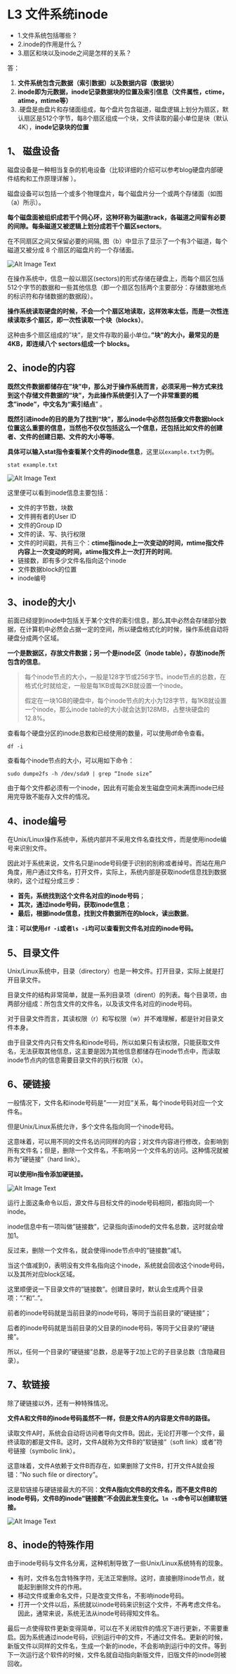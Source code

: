 # **L3 文件系统inode**

* 1.文件系统包括哪些？
* 2.inode的作用是什么？
* 3.扇区和块以及inode之间是怎样的关系？

答：

1. **文件系统包含元数据（索引数据）以及数据内容（数据块）**
2. **inode即为元数据，inode记录数据块的位置及索引信息（文件属性，ctime，atime，mtime等）**
3. .硬盘是由盘片和存储面组成，每个盘片包含磁道，磁盘逻辑上划分为扇区，默认扇区是512个字节，每8个扇区组成一个块，文件读取的最小单位是块（默认4K），**inode记录块的位置**


## **1、 磁盘设备**

磁盘设备是一种相当复杂的机电设备（比较详细的介绍可以参考blog硬盘内部硬件结构和工作原理详解 ）。

磁盘设备可以包括一个或多个物理盘片，每个磁盘片分一个或两个存储面（如图（a）所示）。

**每个磁盘面被组织成若干个同心环，这种环称为磁道track，各磁道之间留有必要的间隙。每条磁道又被逻辑上划分成若干个扇区sectors**。

在不同扇区之间又保留必要的间隔, 图（b）中显示了显示了一个有3个磁道，每个磁道又被分成 8 个扇区的磁盘片的一个存储面。

![Alt Image Text](../images/chap5_2_1.png "Body image")

在操作系统中，信息一般以扇区(sectors)的形式存储在硬盘上，而每个扇区包括512个字节的数据和一些其他信息（即一个扇区包括两个主要部分：存储数据地点的标识符和存储数据的数据段）。

**操作系统读取硬盘的时候，不会一个个扇区地读取，这样效率太低，而是一次性连续读取多个扇区，即一次性读取一个块（blocks）**。

这种由多个扇区组成的”块”，是文件存取的最小单位。**”块”的大小，最常见的是4KB，即连续八个 sectors组成一个 blocks。**


## **2、inode的内容**

**既然文件数据都储存在”块”中，那么对于操作系统而言，必须采用一种方式来找到这个存储文件数据的“块”，为此操作系统便引入了一个非常重要的概念”inode”，中文名为“索引结点**” 。

**既然引进inode的目的是为了找到“块”，那么inode中必然包括像文件数据block位置这么重要的信息，当然也不仅仅包括这么一个信息，还包括比如文件的创建者、文件的创建日期、文件的大小等等**。

**具体可以输入stat指令查看某个文件的inode信息**，这里以`example.txt`为例。


```
stat example.txt
```

![Alt Image Text](../images/chap5_2_2.png "Body image")

这里便可以看到inode信息主要包括：


* 文件的字节数，块数
* 文件拥有者的User ID
* 文件的Group ID
* 文件的读、写、执行权限
* 文件的时间戳，共有三个：**ctime指inode上一次变动的时间，mtime指文件内容上一次变动的时间，atime指文件上一次打开的时间**。
* 链接数，即有多少文件名指向这个inode
* 文件数据block的位置
* inode编号


## **3、inode的大小**

前面已经提到inode中包括关于某个文件的索引信息，那么其中必然会存储部分数据，在计算机中必然会占据一定的空间，所以硬盘格式化的时候，操作系统自动将硬盘分成两个区域。

**一个是数据区，存放文件数据；另一个是inode区（inode table），存放inode所包含的信息**。

> 每个inode节点的大小，一般是128字节或256字节。inode节点的总数，在格式化时就给定，一般是每1KB或每2KB就设置一个inode。 
> 
> 假定在一块1GB的硬盘中，每个inode节点的大小为128字节，每1KB就设置一个inode，那么inode table的大小就会达到128MB，占整块硬盘的12.8%。

查看每个硬盘分区的inode总数和已经使用的数量，可以使用df命令查看。

```
df -i
```

查看每个inode节点的大小，可以用如下命令：

```
sudo dumpe2fs -h /dev/sda9 | grep “Inode size”
```

由于每个文件都必须有一个inode，因此有可能会发生磁盘空间未满而inode已经用完导致不能存入文件的情况。


## **4、inode编号**

在Unix/Linux操作系统中，系统内部并不采用文件名查找文件，而是使用inode编号来识别文件。

因此对于系统来说，文件名只是inode号码便于识别的别称或者绰号。而站在用户角度，用户通过文件名，打开文件，实际上，系统内部是获取inode信息找到数据块的，这个过程分成三步：


* **首先，系统找到这个文件名对应的inode号码**；
* **其次，通过inode号码，获取inode信息**；
* **最后，根据inode信息，找到文件数据所在的block，读出数据**。

**注：可以使用`df -i`或者`ls -i`均可以查看到文件名对应的inode号码。**


## **5、目录文件**
 
 Unix/Linux系统中，目录（directory）也是一种文件。打开目录，实际上就是打开目录文件。 


目录文件的结构非常简单，就是一系列目录项（dirent）的列表。每个目录项，由两部分组成：所包含文件的文件名，以及该文件名对应的inode号码。 


对于目录文件而言，其读权限（r）和写权限（w）并不难理解，都是针对目录文件本身。

由于目录文件内只有文件名和inode号码，所以如果只有读权限，只能获取文件名，无法获取其他信息，这主要是因为其他信息都储存在inode节点中，而读取inode节点内的信息需要目录文件的执行权限（x）。

## **6、硬链接**


一般情况下，文件名和inode号码是”一一对应”关系，每个inode号码对应一个文件名。

但是Unix/Linux系统允许，多个文件名指向同一个inode号码。

这意味着，可以用不同的文件名访问同样的内容；对文件内容进行修改，会影响到所有文件名；但是，删除一个文件名，不影响另一个文件名的访问。这种情况就被称为”硬链接”（hard link）。

**可以使用ln指令添加硬链接。**

![Alt Image Text](../images/chap5_2_3.png "Body image")

运行上面这条命令以后，源文件与目标文件的inode号码相同，都指向同一个inode。

inode信息中有一项叫做”链接数”，记录指向该inode的文件名总数，这时就会增加1。

反过来，删除一个文件名，就会使得inode节点中的”链接数”减1。

当这个值减到0，表明没有文件名指向这个inode，系统就会回收这个inode号码，以及其所对应block区域。 

这里顺便说一下目录文件的”链接数”。创建目录时，默认会生成两个目录项：”.”和”..”。

前者的inode号码就是当前目录的inode号码，等同于当前目录的”硬链接”；

后者的inode号码就是当前目录的父目录的inode号码，等同于父目录的”硬链接”。

所以，任何一个目录的”硬链接”总数，总是等于2加上它的子目录总数（含隐藏目录）。


## **7、软链接**

除了硬链接以外，还有一种特殊情况。 

**文件A和文件B的inode号码虽然不一样，但是文件A的内容是文件B的路径。**

读取文件A时，系统会自动将访问者导向文件B。因此，无论打开哪一个文件，最终读取的都是文件B。这时，文件A就称为文件B的”软链接”（soft link）或者”符号链接（symbolic link）。 

这意味着，文件A依赖于文件B而存在，如果删除了文件B，打开文件A就会报错：”No such file or directory”。

这是软链接与硬链接最大的不同：**文件A指向文件B的文件名，而不是文件B的inode号码，文件B的inode”链接数”不会因此发生变化。`ln -s`命令可以创建软链接。**


![Alt Image Text](../images/chap5_2_4.png "Body image")

## **8、inode的特殊作用**

由于inode号码与文件名分离，这种机制导致了一些Unix/Linux系统特有的现象。

* 有时，文件名包含特殊字符，无法正常删除。这时，直接删除inode节点，就能起到删除文件的作用。
* 移动文件或重命名文件，只是改变文件名，不影响inode号码。
* 打开一个文件以后，系统就以inode号码来识别这个文件，不再考虑文件名。因此，通常来说，系统无法从inode号码得知文件名。

最后一点使得软件更新变得简单，可以在不关闭软件的情况下进行更新，不需要重启。因为系统通过inode号码，识别运行中的文件，不通过文件名。更新的时候，新版文件以同样的文件名，生成一个新的inode，不会影响到运行中的文件。等到下一次运行这个软件的时候，文件名就自动指向新版文件，旧版文件的inode则被回收。
